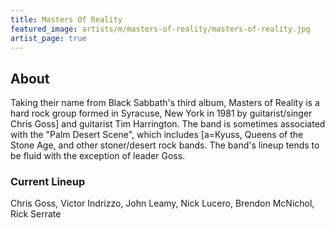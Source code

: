 ```yaml
---
title: Masters Of Reality
featured_image: artists/m/masters-of-reality/masters-of-reality.jpg
artist_page: true
---
```

## About

Taking their name from Black Sabbath's third album, Masters of Reality is a hard rock group formed in Syracuse, New York in 1981 by guitarist/singer Chris Goss] and guitarist Tim Harrington. The band is sometimes associated with the "Palm Desert Scene", which includes [a=Kyuss, Queens of the Stone Age, and other stoner/desert rock bands. The band's lineup tends to be fluid with the exception of leader Goss.

### Current Lineup

Chris Goss, Victor Indrizzo, John Leamy, Nick Lucero, Brendon McNichol, Rick Serrate


